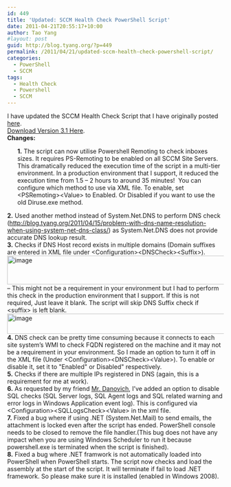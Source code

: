 ```yaml
---
id: 449
title: 'Updated: SCCM Health Check PowerShell Script'
date: 2011-04-21T20:55:17+10:00
author: Tao Yang
#layout: post
guid: http://blog.tyang.org/?p=449
permalink: /2011/04/21/updated-sccm-health-check-powershell-script/
categories:
  - PowerShell
  - SCCM
tags:
  - Health Check
  - Powershell
  - SCCM
---
```

<div>I have updated the SCCM Health Check Script that I have originally posted <a href="http://blog.tyang.org/2011/03/30/powershell-script-sccm-health-check/">here</a>.</div>
<div>
<div><a href="http://blog.tyang.org/wp-content/uploads/2011/04/SCCM-Health-Check-v3.1.zip">Download Version 3.1 Here</a>.</div>
<div>
<div><strong>Changes:</strong></div>
<ul><strong>1.</strong> The script can now utilise Powershell Remoting to check inboxes sizes. It requires PS-Remoting to be enabled on all SCCM Site Servers. This dramatically reduced the execution time of the script in a multi-tier environment. In a production environment that I support, it reduced the execution time from 1.5 – 2 hours to around 35 minutes!  You can configure which method to use via XML file. To enable, set &lt;PSRemoting&gt;&lt;Value&gt; to Enabled. Or Disabled if you want to use the old Diruse.exe method.</ul>
</div>
<div><strong>2.</strong> Used another method instead of System.Net.DNS to perform DNS check (<a href="http://blog.tyang.org/2011/04/15/problem-with-dns-name-resolution-when-using-system-net-dns-class/">http://blog.tyang.org/2011/04/15/problem-with-dns-name-resolution-when-using-system-net-dns-class/</a>) as System.Net.DNS does not provide accurate DNS lookup result.</div>
<div><strong>3.</strong> Checks if DNS Host record exists in multiple domains (Domain suffixes are entered in XML file under &lt;Configuration&gt;&lt;DNSCheck&gt;&lt;Suffix&gt;).</div>
<div><a href="http://blog.tyang.org/wp-content/uploads/2011/04/image.png"><img style="background-image: none; padding-left: 0px; padding-right: 0px; display: inline; padding-top: 0px; border: 0px;" title="image" src="http://blog.tyang.org/wp-content/uploads/2011/04/image_thumb.png" border="0" alt="image" width="545" height="67" /></a></div>
<div>– This might not be a requirement in your environment but I had to perform this check in the production environment that I support. If this is not required, Just leave it blank. The script will skip DNS Suffix check if &lt;suffix&gt; is left blank.</div>
<div><a href="http://blog.tyang.org/wp-content/uploads/2011/04/image1.png"><img style="background-image: none; padding-left: 0px; padding-right: 0px; display: inline; padding-top: 0px; border: 0px;" title="image" src="http://blog.tyang.org/wp-content/uploads/2011/04/image_thumb1.png" border="0" alt="image" width="545" height="47" /></a></div>
<div><strong>4.</strong> DNS check can be pretty time consuming because it connects to each site system’s WMI to check FQDN registered on the machine and it may not be a requirement in your environment. So I made an option to turn it off in the XML file (Under &lt;Configuration&gt;&lt;DNSCheck&gt;&lt;Value&gt;). To enable or disable it, set it to "Enabled" or Disabled" respectively.</div>
<div><strong>5.</strong> Checks if there are multiple IPs registered in DNS (again, this is a requirement for me at work).</div>
<div><strong>6.</strong> As requested by my friend <a href="http://blog.danovich.com.au/">Mr. Danovich</a>, I’ve added an option to disable SQL checks (SQL Server logs, SQL Agent logs and SQL related warning and error logs in Windows Application event log). This is configured via &lt;Configuration&gt;&lt;SQLLogsCheck&gt;&lt;Value&gt; in the xml file.</div>
<div><strong>7.</strong> Fixed a bug where if using .NET (System.Net.Mail) to send emails, the attachment is locked even after the script has ended. PowerShell console needs to be closed to remove the file handler.(This bug does not have any impact when you are using Windows Scheduler to run it because powershell.exe is terminated when the script is finished).</div>
<div><strong>8.</strong> Fixed a bug where .NET framwork is not automatically loaded into PowerShell when PowerShell starts. The script now checks and load the assembly at the start of the script. It will terminate if fail to load .NET framework. So please make sure it is installed (enabled in Windows 2008).</div>
</div>